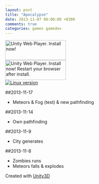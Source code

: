```yaml
---
layout: post
title: "Apocalypse"
date: 2013-11-07 00:00:00 +0300
comments: true
categories: games gamedev
---
```


<!--more-->

<script type='text/javascript'>
	var gameName = "apocalypse";
	var gameWidth = 880;
	var gameHeight = 660;
</script>

<script type='text/javascript' src='{{ root_url }}/javascripts/web.js'></script>

<div id="unityPlayer">
	<div class="missing">
		<a href="http://unity3d.com/webplayer/" title="Unity Web Player. Install now!">
			<img alt="Unity Web Player. Install now!" src="http://webplayer.unity3d.com/installation/getunity.png" width="193" height="63" />
		</a>
	</div>
	<div class="broken">
		<a href="http://unity3d.com/webplayer/" title="Unity Web Player. Install now! Restart your browser after install.">
			<img alt="Unity Web Player. Install now! Restart your browser after install." src="http://webplayer.unity3d.com/installation/getunityrestart.png" width="193" height="63" />
		</a>
	</div>
</div>
<a href="http://yadi.sk/d/j_IOtIqJCfQae"><img src="{{ root_url }}/images/builds/tux.png" title="Linux version" alt="Linux version"></a>

##2013-11-17
* Meteors & Fog (test) & new pathfinding

##2013-11-14
* Own pathfinding

##2013-11-9
* City generates


##2013-11-8
* Zombies runs
* Meteors falls & explodes

Created with [Unity3D](http://unity3d.com)